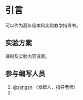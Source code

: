 # 引言

可以作为高年级本科实验教学指导书。

## 实验方案
课时及实验内容设置。

## 参与编写人员
1. [@zengsn](https://github.com/zengsn) （发起人，指导老师）
2. 